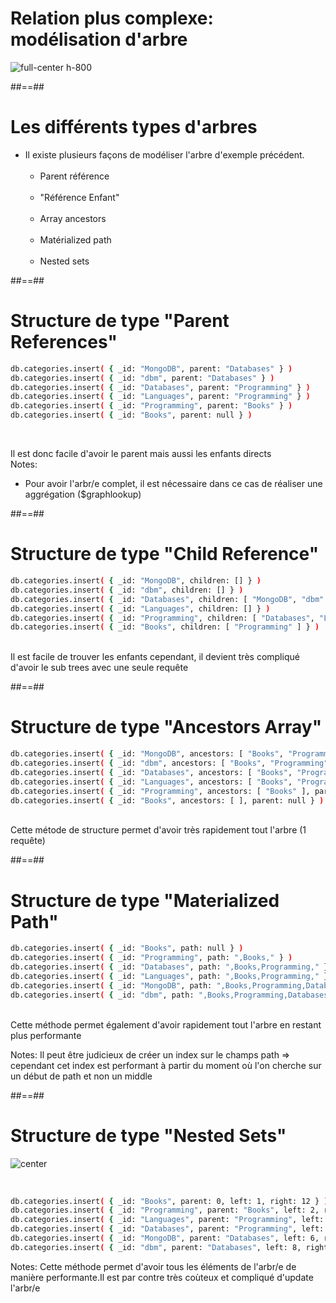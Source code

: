 <!-- .slide -->
# Relation plus complexe: modélisation d'arbre

![full-center h-800](assets/images/school/data-modeling/model-tree-structure.svg)

##==##

<!-- .slide: class="sfeir-basic-slide" -->
# Les différents types d'arbres
- Il existe plusieurs façons de modéliser l'arbre d'exemple précédent.<br/><br/>
    - Parent référence<br/><br/>
    - "Référence Enfant"<br/><br/>
    - Array ancestors<br/><br/>
    - Matérialized path<br/><br/>
    - Nested sets

##==##

<!-- .slide: class="with-code inconsolata"-->
# Structure de type "Parent References"
```bash
db.categories.insert( { _id: "MongoDB", parent: "Databases" } )
db.categories.insert( { _id: "dbm", parent: "Databases" } )
db.categories.insert( { _id: "Databases", parent: "Programming" } )
db.categories.insert( { _id: "Languages", parent: "Programming" } )
db.categories.insert( { _id: "Programming", parent: "Books" } )
db.categories.insert( { _id: "Books", parent: null } )
```
<!-- .element: class="big-code"-->
<br/>

Il est donc facile d'avoir le parent mais aussi les enfants directs
<br/>
Notes: 
- Pour avoir l'arbr/e complet, il est nécessaire dans ce cas de réaliser une aggrégation ($graphlookup)

##==##

<!-- .slide: class="with-code inconsolata"-->
# Structure de type "Child Reference"
```bash
db.categories.insert( { _id: "MongoDB", children: [] } )
db.categories.insert( { _id: "dbm", children: [] } )
db.categories.insert( { _id: "Databases", children: [ "MongoDB", "dbm" ] } )
db.categories.insert( { _id: "Languages", children: [] } )
db.categories.insert( { _id: "Programming", children: [ "Databases", "Languages" ] } )
db.categories.insert( { _id: "Books", children: [ "Programming" ] } )
```
<!-- .element: class="big-code"-->
<br/>
Il est facile de trouver les enfants cependant, il devient très compliqué d'avoir le sub trees avec une seule requête

##==##

<!-- .slide: class="with-code inconsolata"-->
# Structure de type "Ancestors Array"
```bash
db.categories.insert( { _id: "MongoDB", ancestors: [ "Books", "Programming", "Databases" ], parent: "Databases" } )
db.categories.insert( { _id: "dbm", ancestors: [ "Books", "Programming", "Databases" ], parent: "Databases" } )
db.categories.insert( { _id: "Databases", ancestors: [ "Books", "Programming" ], parent: "Programming" } )
db.categories.insert( { _id: "Languages", ancestors: [ "Books", "Programming" ], parent: "Programming" } )
db.categories.insert( { _id: "Programming", ancestors: [ "Books" ], parent: "Books" } )
db.categories.insert( { _id: "Books", ancestors: [ ], parent: null } )
```
<!-- .element: class="big-code"-->
<br/>
Cette métode de structure permet d'avoir très rapidement tout l'arbre (1 requête)

##==##

<!-- .slide: class="with-code inconsolata"-->
# Structure de type "Materialized Path"
```bash
db.categories.insert( { _id: "Books", path: null } )
db.categories.insert( { _id: "Programming", path: ",Books," } )
db.categories.insert( { _id: "Databases", path: ",Books,Programming," } )
db.categories.insert( { _id: "Languages", path: ",Books,Programming," } )
db.categories.insert( { _id: "MongoDB", path: ",Books,Programming,Databases," } )
db.categories.insert( { _id: "dbm", path: ",Books,Programming,Databases," } )
```
<!-- .element: class="big-code"-->
<br/>
Cette méthode permet également d'avoir rapidement tout l'arbre en restant plus performante

Notes: Il peut être judicieux de créer un index sur le champs path => cependant cet index est performant à partir du moment où l'on cherche sur un début de path et non un middle

##==##

<!-- .slide: class="with-code inconsolata"-->
# Structure de type "Nested Sets"
![center](assets/images/school/data-modeling/tree-nested.svg)

<br/>

```bash
db.categories.insert( { _id: "Books", parent: 0, left: 1, right: 12 } )
db.categories.insert( { _id: "Programming", parent: "Books", left: 2, right: 11 } )
db.categories.insert( { _id: "Languages", parent: "Programming", left: 3, right: 4 } )
db.categories.insert( { _id: "Databases", parent: "Programming", left: 5, right: 10 } )
db.categories.insert( { _id: "MongoDB", parent: "Databases", left: 6, right: 7 } )
db.categories.insert( { _id: "dbm", parent: "Databases", left: 8, right: 9 } )
```
<!-- .element: class="medium-code" -->

Notes: 
Cette méthode permet d'avoir tous les éléments de l'arbr/e de manière performante.Il est par contre très coùteux et compliqué d'update l'arbr/e

